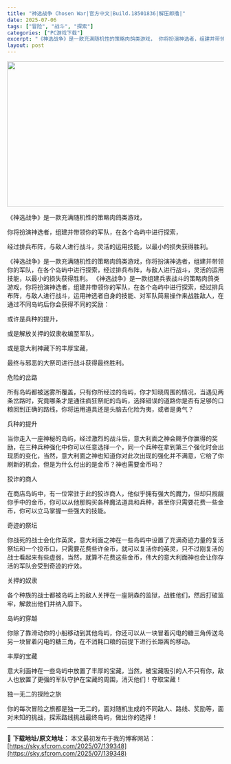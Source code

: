 ```yaml
---
title: "神选战争 Chosen War|官方中文|Build.18501836|解压即撸|"
date: 2025-07-06
tags: ["冒险", "战斗", "探索"]
categories: ["PC游戏下载"]
excerpt: "《神选战争》是一款充满随机性的策略肉鸽类游戏， 你将扮演神选者，组建并带领你的军队，在各个岛屿中进行探索， 经过排兵布阵，与敌人进行战斗，灵活的运用技能，以最小的损失获得胜利。 《神选战争》是一款充满随机性的策略肉鸽类游戏，你将扮演神选者，组建并带领你的军队，在各个岛屿中进行探索，经过排兵布阵，与敌&hellip;"
layout: post
---
```


<img class="aligncenter size-full wp-image-139349" src="https://sky.sfcrom.com/wp-content/uploads/2025/07/2025070603392610.webp" alt="" width="600" height="338" />

《神选战争》是一款充满随机性的策略肉鸽类游戏，

你将扮演神选者，组建并带领你的军队，在各个岛屿中进行探索，

经过排兵布阵，与敌人进行战斗，灵活的运用技能，以最小的损失获得胜利。

《神选战争》是一款充满随机性的策略肉鸽类游戏，你将扮演神选者，组建并带领你的军队，在各个岛屿中进行探索，经过排兵布阵，与敌人进行战斗，灵活的运用技能，以最小的损失获得胜利。
《神选战争》是一款组建兵表战斗的策略肉鸽类游戏，你将扮演神选者，组建并带领你的军队，在各个岛屿中进行探索，经过排兵布阵，与敌人进行战斗，运用神选者自身的技能、对军队简易操作来战胜敌人，在通过不同岛屿后你会获得不同的奖励：

或许是兵种的提升，

或是解放关押的奴隶收编至军队，

或是意大利神藏下的丰厚宝藏，

最终与邪恶的大祭司进行战斗获得最终胜利。

危险的岔路

所有岛屿都被迷雾所覆盖，只有你所经过的岛屿，你才知晓周围的情况，当遇见两条岔路时，究竟哪条才是通往疯狂祭祀的岛屿，选择错误的道路你是否有足够的口粮回到正确的路线，你将运用道具还是头脑去化险为夷，或者是勇气？

兵种的提升

当你走入一座神秘的岛屿，经过激烈的战斗后，意大利面之神会赐予你赢得的奖励，在三种兵种强化中你可以任意选择一个，同一个兵种在拿到第三个强化时会出现质的变化，当然，意大利面之神也知道你对此次出现的强化并不满意，它给了你刷新的机会，但是为什么付出的是金币？神也需要金币吗？

狡诈的商人

在商店岛屿中，有一位常驻于此的狡诈商人，他似乎拥有强大的魔力，但却只觊觎你手中的金币，你可以从他那购买各种魔法道具和兵种，甚至你只需要花费一些金币，你可以立马掌握一些强大的技能。

奇迹的祭坛

你战死的战士会化作英灵，意大利面之神在一些岛屿中设置了充满奇迹力量的复活祭坛和一个投币口，只需要花费些许金币，就可以复活你的英灵，只不过刚复活的战士看起来有些虚弱，当然，就算不花费这些金币，伟大的意大利面神也会让你存活的军队会受到奇迹的疗效。

关押的奴隶

各个种族的战士都被岛屿上的敌人关押在一座阴森的监狱，战胜他们，然后打破监牢，解救出他们并纳入靡下。

岛屿的穿越

你除了靠滑动你的小船移动到其他岛屿，你还可以从一块冒着闪电的糖三角传送岛另一块冒着闪电的糖三角，在不消耗口粮的前提下进行长距离的移动。

丰厚的宝藏

意大利面神在一些岛屿中放置了丰厚的宝藏，当然，被宝藏吸引的人不只有你，敌人也放置了更强的军队守护在宝藏的周围，消灭他们！夺取宝藏！

独一无二的探险之旅

你的每次冒险之旅都是独一无二的，面对随机生成的不同敌人、路线、奖励等，面对未知的挑战，探索路线挑战最终岛屿，做出你的选择！

---
📖 **下载地址/原文地址：** 本文最初发布于我的博客网站：[https://sky.sfcrom.com/2025/07/139348](https://sky.sfcrom.com/2025/07/139348)
